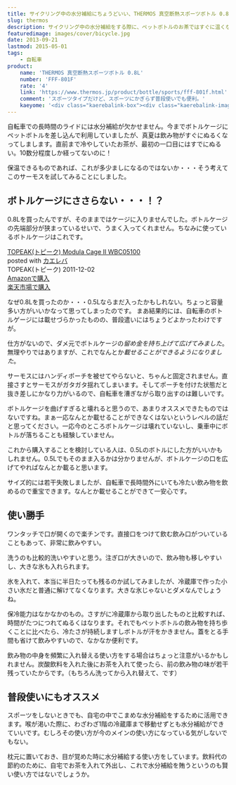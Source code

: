 ```yaml
---
title: サイクリング中の水分補給にちょうどいい、THERMOS 真空断熱スポーツボトル 0.8Lをレビュー
slug: thermos
description: サイクリング中の水分補給をする際に、ペットボトルのお茶ではすぐに温くなってしまいます。そこで保温できるこのサーモスのスポーツボトルを購入しました。ボトルケージに取り付けるのは若干窮屈ですが、飲み物の冷たさが持続するので便利です。
featuredimage: images/cover/bicycle.jpg
date: 2013-09-21
lastmod: 2015-05-01
tags: 
    - 自転車
product:
    name: 'THERMOS 真空断熱スポーツボトル 0.8L'
    number: 'FFF-801F'
    rate: '4'
    link: 'https://www.thermos.jp/product/bottle/sports/fff-801f.html'
    comment: 'スポーツタイプだけど、スポーツにかぎらず普段使いでも便利。'
    kaeyome: '<div class="kaerebalink-box"><div class="kaerebalink-image"><a href="https://www.amazon.co.jp/exec/obidos/ASIN/B00BB76NNY/illusionspace-22/ref=nosim/" rel="nofollow" target="_blank"><img src="https://ecx.images-amazon.com/images/I/41A3hdFHYCL._SL160_.jpg" style="border: none;" /></a></div><div class="kaerebalink-info"><div class="kaerebalink-name"><a href="https://www.amazon.co.jp/exec/obidos/ASIN/B00BB76NNY/illusionspace-22/ref=nosim/" rel="nofollow" target="_blank">THERMOS 真空断熱スポーツボトル 0.8L ブラック FFF-801F BK</a><div class="kaerebalink-powered-date">posted with <a href="https://kaereba.com" rel="nofollow" target="_blank">カエレバ</a></div></div><div class="kaerebalink-detail"> THERMOS (サーモス) 2013-02-21    </div><div class="kaerebalink-link1"><div class="shoplinkamazon"><a href="https://www.amazon.co.jp/gp/search?keywords=FFF-801F&__mk_ja_JP=%83J%83%5E%83J%83i&tag=illusionspace-22" rel="nofollow" target="_blank" title="アマゾン" >Amazonで購入</a></div><div class="shoplinkrakuten"><a href="https://hb.afl.rakuten.co.jp/hgc/0e95387f.f2aef20d.0e953880.25e412bd/?pc=http%3A%2F%2Fsearch.rakuten.co.jp%2Fsearch%2Fmall%2FFFF-801F%2F-%2Ff.1-p.1-s.1-sf.0-st.A-v.2%3Fx%3D0%26scid%3Daf_ich_link_urltxt%26m%3Dhttp%3A%2F%2Fm.rakuten.co.jp%2F" rel="nofollow" target="_blank" title="楽天市場" >楽天市場で購入</a></div></div></div><div class="booklink-footer" style="clear: left"></div></div>'
---
```


自転車での長時間のライドには水分補給が欠かせません。今までボトルケージにペットボトルを差し込んで利用していましたが、真夏は飲み物がすぐにぬるくなってしまします。直前まで冷やしていたお茶が、最初の一口目にはすでにぬるい。10数分程度しか経ってないのに！

保温できるものであれば、これが多少ましになるのではないか・・・そう考えてこのサーモスを試してみることにしました。

## ボトルケージにささらない・・・！？

0.8Lを買ったんですが、そのままではケージに入りませんでした。ボトルケージの先端部分が狭まっているせいで、うまく入ってくれません。ちなみに使っているボトルケージはこれです。

<div class="kaerebalink-box">
<div class="kaerebalink-image"><a href="https://www.amazon.co.jp/exec/obidos/ASIN/B004Y69QX8/illusionspace-22/ref=nosim/" rel="nofollow" target="_blank"><img alt=""  src="https://ecx.images-amazon.com/images/I/41pTj8RdKuL._SL160_.jpg" style="border: none;" /></a></div>
<div class="kaerebalink-info">
<div class="kaerebalink-name"><a href="https://www.amazon.co.jp/exec/obidos/ASIN/B004Y69QX8/illusionspace-22/ref=nosim/" rel="nofollow" target="_blank">TOPEAK(トピーク) Modula Cage II WBC05100</a>
<div class="kaerebalink-powered-date">posted with <a href="https://kaereba.com" rel="nofollow" target="_blank">カエレバ</a></div>
</div>
<div class="kaerebalink-detail"> TOPEAK(トピーク) 2011-12-02    </div>
<div class="kaerebalink-link1">
<div class="shoplinkamazon"><a href="https://www.amazon.co.jp/gp/search?keywords=WBC05100&#038;__mk_ja_JP=%83J%83%5E%83J%83i&#038;tag=illusionspace-22" rel="nofollow" target="_blank" title="アマゾン" >Amazonで購入</a></div>
<div class="shoplinkrakuten"><a href="https://hb.afl.rakuten.co.jp/hgc/0e95387f.f2aef20d.0e953880.25e412bd/?pc=http%3A%2F%2Fsearch.rakuten.co.jp%2Fsearch%2Fmall%2FWBC05100%2F-%2Ff.1-p.1-s.1-sf.0-st.A-v.2%3Fx%3D0%26scid%3Daf_ich_link_urltxt%26m%3Dhttp%3A%2F%2Fm.rakuten.co.jp%2F" rel="nofollow" target="_blank" title="楽天市場" >楽天市場で購入</a></div>
</div>
</div>
<div class="booklink-footer" style="clear: left"></div>
</div>

なぜ0.8Lを買ったのか・・・0.5Lならまだ入ったかもしれない。ちょっと容量多い方がいいかなって思ってしまったのです。
まあ結果的には、自転車のボトルゲージには載せづらかったものの、普段遣いにはちょうどよかったわけですが。

仕方がないので、ダメ元でボトルケージの<em>留め金を持ち上げて広げてみました</em>。無理やりではありますが、これでなんとか<em>載せることができるようになりました</em>。

サーモスにはハンディポーチを被せてやらないと、ちゃんと固定されません。直接さすとサーモスがガタガタ揺れてしまいます。そしてポーチを付けた状態だと抜き差しにかなり力がいるので、自転車を漕ぎながら取り出すのは難しいです。

ボトルケージを曲げすぎると壊れると思うので、あまりオススメできたものではないですね。まぁ一応なんとか載せることができなくはないというレベルの話だと思ってください。一応今のところボトルケージは壊れていないし、乗車中にボトルが落ちることも経験していません。

これから購入することを検討している人は、0.5Lのボトルにした方がいいかもしれません。0.5Lでもそのまま入るかは分かりませんが、ボトルケージの口を広げてやればなんとか載ると思います。

サイズ的には若干失敗しましたが、自転車で長時間外にいても冷たい飲み物を飲めるので重宝できます。なんとか載せることができて一安心です。

## 使い勝手

ワンタッチで口が開くので楽チンです。直接口をつけて飲む飲み口がついていることもあって、非常に飲みやすい。

洗うのも比較的洗いやすいと思う。注ぎ口が大きいので、飲み物も移しやすいし、大きな氷も入れられます。

氷を入れて、本当に半日たっても残るのか試してみましたが、冷蔵庫で作った小さい氷だと普通に解けてなくなります。大きな氷じゃないとダメなんでしょうね。

保冷能力はなかなかのもの。さすがに冷蔵庫から取り出したものと比較すれば、時間がたつにつれてぬるくはなります。それでもペットボトルの飲み物を持ち歩くことに比べたら、冷たさが持続しますしボトルが汗をかきません。蓋をとる手間も省けて飲みやすいので、なかなか便利です。

飲み物の中身を頻繁に入れ替える使い方をする場合はちょっと注意がいるかもしれません。炭酸飲料を入れた後にお茶を入れて使ったら、前の飲み物の味が若干残っていたからです。（もちろん洗ってから入れ替えて、です）

## 普段使いにもオススメ

スポーツをしないときでも、自宅の中でこまめな水分補給をするために活用できます。喉が渇いた際に、わざわざ1階の冷蔵庫まで移動せずとも水分補給ができていいです。むしろその使い方が今のメインの使い方になっている気がしないでもない。

枕元に置いておき、目が覚めた時に水分補給する使い方をしています。飲料代の節約のために、自宅でお茶を入れて外出し、これで水分補給を賄うというのも賢い使い方ではないでしょうか。
